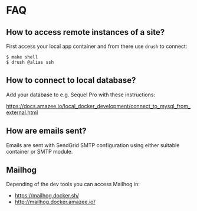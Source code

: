 # FAQ

## How to access remote instances of a site?

First access your local app container and from there use `drush` to connect:

```
$ make shell
$ drush @alias ssh
```

## How to connect to local database?

Add your database to e.g. Sequel Pro with these instructions:

https://docs.amazee.io/local_docker_development/connect_to_mysql_from_external.html

## How are emails sent?

Emails are sent with SendGrid SMTP configuration using either suitable container or SMTP module.

## Mailhog

Depending of the dev tools you can access Mailhog in:

- https://mailhog.docker.sh/
- http://mailhog.docker.amazee.io/
